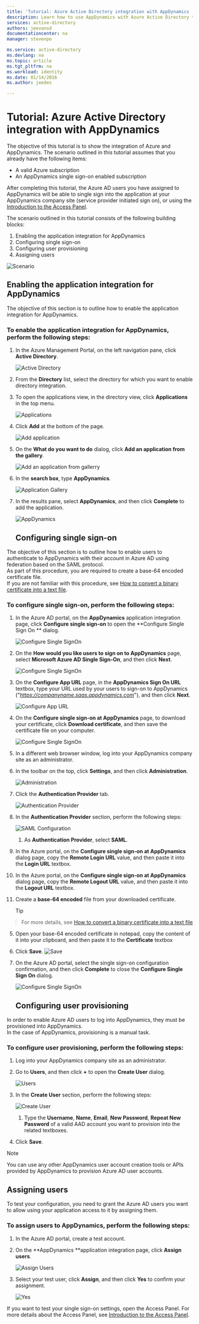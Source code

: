 ```yaml
---
title: 'Tutorial: Azure Active Directory integration with AppDynamics | Microsoft Azure'
description: Learn how to use AppDynamics with Azure Active Directory to enable single sign-on, automated provisioning, and more!
services: active-directory
authors: jeevansd
documentationcenter: na
manager: stevenpo

ms.service: active-directory
ms.devlang: na
ms.topic: article
ms.tgt_pltfrm: na
ms.workload: identity
ms.date: 01/14/2016
ms.author: jeedes

---
```

# Tutorial: Azure Active Directory integration with AppDynamics
The objective of this tutorial is to show the integration of Azure and AppDynamics. The scenario outlined in this tutorial assumes that you already have the following items:

* A valid Azure subscription
* An AppDynamics single sign-on enabled subscription

After completing this tutorial, the Azure AD users you have assigned to AppDynamics will be able to single sign into the application at your AppDynamics company site (service provider initiated sign on), or using the [Introduction to the Access Panel](active-directory-saas-access-panel-introduction.md).

The scenario outlined in this tutorial consists of the following building blocks:

1. Enabling the application integration for AppDynamics
2. Configuring single sign-on
3. Configuring user provisioning
4. Assigning users

![Scenario](./media/active-directory-saas-appdynamics-tutorial/IC790209.png "Scenario")

## Enabling the application integration for AppDynamics
The objective of this section is to outline how to enable the application integration for AppDynamics.

### To enable the application integration for AppDynamics, perform the following steps:
1. In the Azure Management Portal, on the left navigation pane, click **Active Directory**.

   ![Active Directory](./media/active-directory-saas-appdynamics-tutorial/IC700993.png "Active Directory")

2. From the **Directory** list, select the directory for which you want to enable directory integration.

3. To open the applications view, in the directory view, click **Applications** in the top menu.

   ![Applications](./media/active-directory-saas-appdynamics-tutorial/IC700994.png "Applications")

4. Click **Add** at the bottom of the page.

   ![Add application](./media/active-directory-saas-appdynamics-tutorial/IC749321.png "Add application")

5. On the **What do you want to do** dialog, click **Add an application from the gallery**.

   ![Add an application from gallerry](./media/active-directory-saas-appdynamics-tutorial/IC749322.png "Add an application from gallerry")

6. In the **search box**, type **AppDynamics**.

   ![Application Gallery](./media/active-directory-saas-appdynamics-tutorial/IC790210.png "Application Gallery")

7. In the results pane, select **AppDynamics**, and then click **Complete** to add the application.

   ![AppDynamics](./media/active-directory-saas-appdynamics-tutorial/IC790211.png "AppDynamics")

   ## Configuring single sign-on

The objective of this section is to outline how to enable users to authenticate to AppDynamics with their account in Azure AD using federation based on the SAML protocol.  
As part of this procedure, you are required to create a base-64 encoded certificate file.  
If you are not familiar with this procedure, see [How to convert a binary certificate into a text file](http://youtu.be/PlgrzUZ-Y1o).

### To configure single sign-on, perform the following steps:
1. In the Azure AD portal, on the **AppDynamics** application integration page, click **Configure single sign-on** to open the **Configure Single Sign On ** dialog.

   ![Configure Single SignOn](./media/active-directory-saas-appdynamics-tutorial/IC790212.png "Configure Single SignOn")

2. On the **How would you like users to sign on to AppDynamics** page, select **Microsoft Azure AD Single Sign-On**, and then click **Next**.

   ![Configure Single SignOn](./media/active-directory-saas-appdynamics-tutorial/IC790213.png "Configure Single SignOn")

3. On the **Configure App URL** page, in the **AppDynamics Sign On URL** textbox, type your URL used by your users to sign-on to AppDynamics ("*https://companyname.saas.appdynamics.com*"), and then click **Next**.

   ![Configure App URL](./media/active-directory-saas-appdynamics-tutorial/IC790214.png "Configure App URL")

4. On the **Configure single sign-on at AppDynamics** page, to download your certificate, click **Download certificate**, and then save the certificate file on your computer.

   ![Configure Single SignOn](./media/active-directory-saas-appdynamics-tutorial/IC790215.png "Configure Single SignOn")

5. In a different web browser window, log into your AppDynamics company site as an administrator.

6. In the toolbar on the top, click **Settings**, and then click **Administration**.

   ![Administration](./media/active-directory-saas-appdynamics-tutorial/IC790216.png "Administration")

7. Click the **Authentication Provider** tab.

   ![Authentication Provider](./media/active-directory-saas-appdynamics-tutorial/IC790224.png "Authentication Provider")

8. In the **Authentication Provider** section, perform the following steps:

   ![SAML Configuration](./media/active-directory-saas-appdynamics-tutorial/IC790225.png "SAML Configuration")

   1. As **Authentication Provider**, select **SAML**.
2. In the Azure portal, on the **Configure single sign-on at AppDynamics** dialog page, copy the **Remote Login URL** value, and then paste it into the **Login URL** textbox.
3. In the Azure portal, on the **Configure single sign-on at AppDynamics** dialog page, copy the **Remote Logout URL** value, and then paste it into the **Logout URL** textbox.
4. Create a **base-64 encoded** file from your downloaded certificate.  

   > [!TIP]
> For more details, see [How to convert a binary certificate into a text file](http://youtu.be/PlgrzUZ-Y1o)
> 
5. Open your base-64 encoded certificate in notepad, copy the content of it into your clipboard, and then paste it to the **Certificate** textbox

6. Click **Save**.
![Save](./media/active-directory-saas-appdynamics-tutorial/IC777673.png "Save")

9. On the Azure AD portal, select the single sign-on configuration confirmation, and then click **Complete** to close the **Configure Single Sign On** dialog.

   ![Configure Single SignOn](./media/active-directory-saas-appdynamics-tutorial/IC790226.png "Configure Single SignOn")

   ## Configuring user provisioning

In order to enable Azure AD users to log into AppDynamics, they must be provisioned into AppDynamics.  
In the case of AppDynamics, provisioning is a manual task.

### To configure user provisioning, perform the following steps:
1. Log into your AppDynamics company site as an administrator.

2. Go to **Users**, and then click **+** to open the **Create User** dialog.

   ![Users](./media/active-directory-saas-appdynamics-tutorial/IC790229.png "Users")

3. In the **Create User** section, perform the following steps:

   ![Create User](./media/active-directory-saas-appdynamics-tutorial/IC790230.png "Create User")

   1. Type the **Username**, **Name**, **Email**, **New Password**, **Repeat New Password** of a valid AAD account you want to provision into the related textboxes.
2. Click **Save**.


> [!NOTE]
> You can use any other AppDynamics user account creation tools or APIs provided by AppDynamics to provision Azure AD user accounts.
> 
> 
## Assigning users
To test your configuration, you need to grant the Azure AD users you want to allow using your application access to it by assigning them.

### To assign users to AppDynamics, perform the following steps:
1. In the Azure AD portal, create a test account.

2. On the **AppDynamics **application integration page, click **Assign users**.

   ![Assign Users](./media/active-directory-saas-appdynamics-tutorial/IC790231.png "Assign Users")

3. Select your test user, click **Assign**, and then click **Yes** to confirm your assignment.

   ![Yes](./media/active-directory-saas-appdynamics-tutorial/IC767830.png "Yes")


If you want to test your single sign-on settings, open the Access Panel. For more details about the Access Panel, see [Introduction to the Access Panel](active-directory-saas-access-panel-introduction.md).

